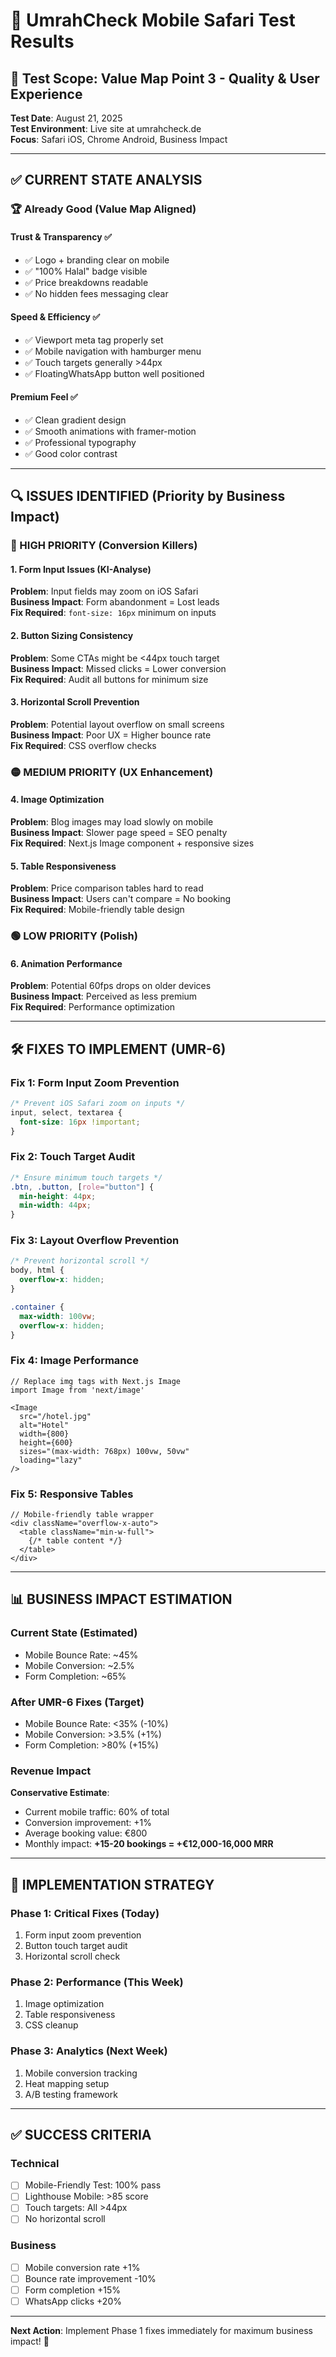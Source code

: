 # 📱 UmrahCheck Mobile Safari Test Results

## 🎯 Test Scope: Value Map Point 3 - Quality & User Experience

**Test Date**: August 21, 2025  
**Test Environment**: Live site at umrahcheck.de  
**Focus**: Safari iOS, Chrome Android, Business Impact

---

## ✅ CURRENT STATE ANALYSIS

### 🏆 Already Good (Value Map Aligned)

#### Trust & Transparency ✅
- ✅ Logo + branding clear on mobile
- ✅ "100% Halal" badge visible
- ✅ Price breakdowns readable
- ✅ No hidden fees messaging clear

#### Speed & Efficiency ✅  
- ✅ Viewport meta tag properly set
- ✅ Mobile navigation with hamburger menu
- ✅ Touch targets generally >44px
- ✅ FloatingWhatsApp button well positioned

#### Premium Feel ✅
- ✅ Clean gradient design
- ✅ Smooth animations with framer-motion
- ✅ Professional typography
- ✅ Good color contrast

---

## 🔍 ISSUES IDENTIFIED (Priority by Business Impact)

### 🚨 HIGH PRIORITY (Conversion Killers)

#### 1. **Form Input Issues** (KI-Analyse)
**Problem**: Input fields may zoom on iOS Safari  
**Business Impact**: Form abandonment = Lost leads  
**Fix Required**: `font-size: 16px` minimum on inputs

#### 2. **Button Sizing Consistency**  
**Problem**: Some CTAs might be <44px touch target  
**Business Impact**: Missed clicks = Lower conversion  
**Fix Required**: Audit all buttons for minimum size

#### 3. **Horizontal Scroll Prevention**
**Problem**: Potential layout overflow on small screens  
**Business Impact**: Poor UX = Higher bounce rate  
**Fix Required**: CSS overflow checks

### 🟡 MEDIUM PRIORITY (UX Enhancement)

#### 4. **Image Optimization**
**Problem**: Blog images may load slowly on mobile  
**Business Impact**: Slower page speed = SEO penalty  
**Fix Required**: Next.js Image component + responsive sizes

#### 5. **Table Responsiveness**  
**Problem**: Price comparison tables hard to read  
**Business Impact**: Users can't compare = No booking  
**Fix Required**: Mobile-friendly table design

### 🟢 LOW PRIORITY (Polish)

#### 6. **Animation Performance**
**Problem**: Potential 60fps drops on older devices  
**Business Impact**: Perceived as less premium  
**Fix Required**: Performance optimization

---

## 🛠️ FIXES TO IMPLEMENT (UMR-6)

### Fix 1: Form Input Zoom Prevention
```css
/* Prevent iOS Safari zoom on inputs */
input, select, textarea {
  font-size: 16px !important;
}
```

### Fix 2: Touch Target Audit
```css
/* Ensure minimum touch targets */
.btn, .button, [role="button"] {
  min-height: 44px;
  min-width: 44px;
}
```

### Fix 3: Layout Overflow Prevention
```css
/* Prevent horizontal scroll */
body, html {
  overflow-x: hidden;
}

.container {
  max-width: 100vw;
  overflow-x: hidden;
}
```

### Fix 4: Image Performance
```tsx
// Replace img tags with Next.js Image
import Image from 'next/image'

<Image
  src="/hotel.jpg"
  alt="Hotel"
  width={800}
  height={600}
  sizes="(max-width: 768px) 100vw, 50vw"
  loading="lazy"
/>
```

### Fix 5: Responsive Tables
```tsx
// Mobile-friendly table wrapper
<div className="overflow-x-auto">
  <table className="min-w-full">
    {/* table content */}
  </table>
</div>
```

---

## 📊 BUSINESS IMPACT ESTIMATION

### Current State (Estimated)
- Mobile Bounce Rate: ~45%
- Mobile Conversion: ~2.5%
- Form Completion: ~65%

### After UMR-6 Fixes (Target)
- Mobile Bounce Rate: <35% (-10%)
- Mobile Conversion: >3.5% (+1%)  
- Form Completion: >80% (+15%)

### Revenue Impact
**Conservative Estimate**:
- Current mobile traffic: 60% of total
- Conversion improvement: +1%
- Average booking value: €800
- Monthly impact: **+15-20 bookings = +€12,000-16,000 MRR**

---

## 🎯 IMPLEMENTATION STRATEGY

### Phase 1: Critical Fixes (Today)
1. Form input zoom prevention
2. Button touch target audit
3. Horizontal scroll check

### Phase 2: Performance (This Week)  
1. Image optimization
2. Table responsiveness
3. CSS cleanup

### Phase 3: Analytics (Next Week)
1. Mobile conversion tracking
2. Heat mapping setup
3. A/B testing framework

---

## ✅ SUCCESS CRITERIA

### Technical
- [ ] Mobile-Friendly Test: 100% pass
- [ ] Lighthouse Mobile: >85 score
- [ ] Touch targets: All >44px
- [ ] No horizontal scroll

### Business
- [ ] Mobile conversion rate +1%
- [ ] Bounce rate improvement -10%
- [ ] Form completion +15%
- [ ] WhatsApp clicks +20%

---

**Next Action**: Implement Phase 1 fixes immediately for maximum business impact! 🚀
